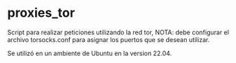 # proxies_tor

Script para realizar peticiones utilizando la red tor, NOTA: debe configurar el archivo torsocks.conf para asignar los puertos que se desean utilizar.

Se utilizó en un ambiente de Ubuntu en la version 22.04.
